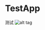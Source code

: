 # TestApp
测试
![alt tag](https://raw.githubusercontent.com/QianXiang521/TestApp/master/gif/QQ20180524-165406-HD.gif)

